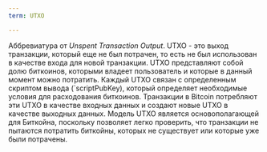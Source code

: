 ```yaml
---
term: UTXO

---
```

Аббревиатура от *Unspent Transaction Output*. UTXO - это выход транзакции, который еще не был потрачен, то есть не был использован в качестве входа для новой транзакции. UTXO представляют собой долю биткоинов, которыми владеет пользователь и которые в данный момент можно потратить. Каждый UTXO связан с определенным скриптом вывода (`scriptPubKey), который определяет необходимые условия для расходования биткоинов. Транзакции в Bitcoin потребляют эти UTXO в качестве входных данных и создают новые UTXO в качестве выходных данных. Модель UTXO является основополагающей для Биткойна, поскольку позволяет легко проверить, что транзакции не пытаются потратить биткойны, которых не существует или которые уже были потрачены.